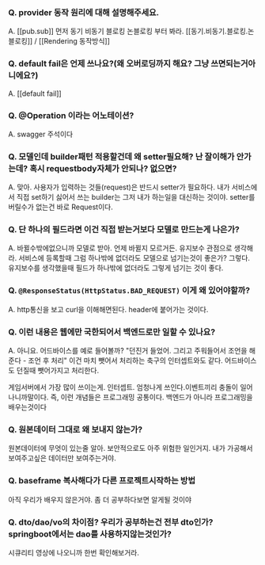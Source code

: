 

### Q. provider 동작 원리에 대해 설명해주세요. 
A. [[pub.sub]] 먼저 동기 비동기 블로킹 논블로킹 부터 봐라. [[동기.비동기.블로킹.논블로킹]]  / [[Rendering 동작방식]]


### Q. default fail은 언제 쓰나요?(왜 오버로딩까지 해요? 그냥 쓰면되는거아니에요?)
A. [[default fail]]


### Q. @Operation 이라는 어노테이션? 
A. swagger 주석이다


### Q. 모델인데 builder패턴 적용할건데 왜 setter필요해? 난 잘이해가 안가는데? 혹시 requestbody자체가 안되나? 없으면?
A. 맞아. 사용자가 입력하는 것들(request)은 반드시 setter가 필요하다. 내가 서비스에서 직접 set하기 싫어서 쓰는 builder는 그저 내가 하는일을 대신하는 것이야. setter를 버릴수가 없는건 바로 Request이다. 


### Q. 단 하나의 필드라면 이건 직접 받는거보다 모델로 만드는게 나은가? 
A. 바뀔수밖에없으니까 모델로 받아. 언제 바뀔지 모르거든. 유지보수 관점으로 생각해라. 서비스에 등록할때 그럼 하나밖에 없더라도 모델으로 넘기는것이 좋은가? 그렇다. 유지보수를 생각했을때 필드가 하나밖에 없더라도 그렇게 넘기는 것이 좋다. 


### Q. `@ResponseStatus(HttpStatus.BAD_REQUEST)` 이게 왜 있어야할까?
A. http통신을 보고 curl을 이해해면된다. header에 붙어가는 것이다.


### Q. 이런 내용은 웹에만 국한되어서 백엔드로만 일할 수 있나요?
A. 아니요.  어드바이스를 예로 들어볼까? "던진거 들었어. 그리고 주워들어서 조언을 해준다 - 조언 후 처리" 이건 마치 뺏어서 처리하는 축구의 인터셉트와도 같다. 어드바이스도 던질때 뺏어가지고 처리한다.

게임서버에서 가장 많이 쓰이는게. 인터셉트. 엄청나게 쓰인다.이벤트끼리 충돌이 일어나니까말이다. 즉, 이런 개념들은 프로그래밍 공통이다. 백엔드가 아니라 프로그래밍을 배우는것이다


### Q. 원본데이터 그대로 왜 보내지 않는가?
원본데이터에 무엇이 있는줄 알아. 보안적으로도 아주 위험한 일인거지. 내가 가공해서 보여주고싶은 데이터만 보여주는거야. 



### Q. baseframe 복사해다가 다른 프로젝트시작하는 방법
아직 우리가 배우지 않은거야. 좀 더 공부하다보면 알게될 것이야


### Q. dto/dao/vo의 차이점? 우리가 공부하는건 전부 dto인가? springboot에서는 dao를 사용하지않는것인가?
시큐리티 영상에 나오니까 한번 확인해보거라.